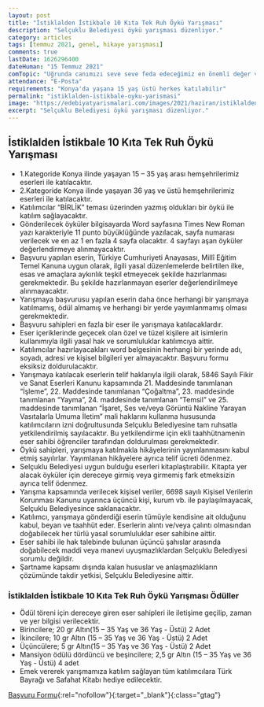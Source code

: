 ```yaml
---
layout: post
title: "İstiklalden İstikbale 10 Kıta Tek Ruh Öykü Yarışması"
description: "Selçuklu Belediyesi öykü yarışması düzenliyor."
category: articles
tags: [temmuz 2021, genel, hikaye yarışması]
comments: true
lastDate: 1626296400    
dateHuman: "15 Temmuz 2021"
comTopic: "Uğrunda canımızı seve seve feda edeceğimiz en önemli değer vatandır. Bu toprakları bize vatan kılan en önemli değerimiz ise Milli Birlik ve Beraberlik ruhudur."
attendance: "E-Posta"
requirements: "Konya'da yaşana 15 yaş üstü herkes katılabilir"
permalink: "istiklalden-istikbale-oyku-yarismasi"
image: "https://edebiyatyarismalari.com/images/2021/haziran/istiklalden-istikbale-oyku-yarismasi.jpg"
excerpt: "Selçuklu Belediyesi öykü yarışması düzenliyor."
---
```


## İstiklalden İstikbale 10 Kıta Tek Ruh Öykü Yarışması
- 1.Kategoride Konya ilinde yaşayan 15 – 35 yaş arası hemşehrilerimiz eserleri ile katılacaktır.
- 2.Kategoride Konya ilinde yaşayan 36 yaş ve üstü hemşehrilerimiz eserleri ile katılacaktır.
- Katılımcılar “BİRLİK” teması üzerinden yazmış oldukları bir öykü ile katılım sağlayacaktır.
- Gönderilecek öyküler bilgisayarda Word sayfasına Times New Roman yazı karakteriyle 11 punto büyüklüğünde yazılacak, sayfa numarası verilecek ve en az 1 en fazla 4 sayfa olacaktır. 4 sayfayı aşan öyküler değerlendirmeye alınmayacaktır.
- Başvuru yapılan eserin, Türkiye Cumhuriyeti Anayasası, Millî Eğitim Temel Kanuna uygun olarak, ilgili yasal düzenlemelerde belirtilen ilke, esas ve amaçlara aykırılık teşkil etmeyecek şekilde hazırlanması gerekmektedir. Bu şekilde hazırlanmayan eserler değerlendirilmeye alınmayacaktır.
- Yarışmaya başvurusu yapılan eserin daha önce herhangi bir yarışmaya katılmamış, ödül almamış ve herhangi bir yerde yayımlanmamış olması gerekmektedir.
- Başvuru sahipleri en fazla bir eser ile yarışmaya katılacaklardır.
- Eser içeriklerinde geçecek olan özel ve tüzel kişilere ait isimlerin kullanımıyla ilgili yasal hak ve sorumluluklar katılımcıya aittir.
- Katılımcılar hazırlayacakları word belgesinin herhangi bir yerinde adı, soyadı, adresi ve kişisel bilgileri yer almayacaktır. Başvuru formu eksiksiz doldurulacaktır.
- Yarışmaya katılacak eserlerin telif haklarıyla ilgili olarak, 5846 Sayılı Fikir ve Sanat Eserleri Kanunu kapsamında 21. Maddesinde tanımlanan “İşleme”, 22. Maddesinde tanımlanan “Çoğaltma”, 23. maddesinde tanımlanan “Yayma”, 24. maddesinde tanımlanan “Temsil” ve 25. maddesinde tanımlanan “İşaret, Ses ve/veya Görüntü Nakline Yarayan Vasıtalarla Umuma İletim” mali haklarını kullanma hususunda katılımcıların izni doğrultusunda Selçuklu Belediyesine tam ruhsatla yetkilendirilmiş sayılacaktır. Bu yetkilendirme için ekli taahhütnamenin eser sahibi öğrenciler tarafından doldurulması gerekmektedir.
- Öykü sahipleri, yarışmaya katılmakla hikâyelerinin yayınlanmasını kabul etmiş sayılırlar. Yayımlanan hikâyelere ayrıca telif ücreti ödenmez.
- Selçuklu Belediyesi uygun bulduğu eserleri kitaplaştırabilir. Kitapta yer alacak öyküler için dereceye girmiş veya girmemiş fark etmeksizin ayrıca telif ödenmez.
- Yarışma kapsamında verilecek kişisel veriler, 6698 sayılı Kişisel Verilerin Korunması Kanunu uyarınca üçüncü kişi, kurum vb. ile paylaşılmayacak, Selçuklu Belediyesince saklanacaktır.
- Katılımcı, yarışmaya gönderdiği eserin tümüyle kendisine ait olduğunu kabul, beyan ve taahhüt eder. Eserlerin alıntı ve/veya çalıntı olmasından doğabilecek her türlü yasal sorumluluklar eser sahibine aittir.
- Eser sahibi ile hak talebinde bulunan üçüncü şahıslar arasında doğabilecek maddi veya manevi uyuşmazlıklardan Selçuklu Belediyesi sorumlu değildir.
- Şartname kapsamı dışında kalan hususlar ve anlaşmazlıkların çözümünde takdir yetkisi, Selçuklu Belediyesine aittir.

### İstiklalden İstikbale 10 Kıta Tek Ruh Öykü Yarışması Ödüller
- Ödül töreni için dereceye giren eser sahipleri ile iletişime geçilip, zaman ve yer bilgisi verilecektir.
- Birincilere; 20 gr Altın(15 – 35 Yaş ve 36 Yaş - Üstü) 2 Adet
- İkincilere; 10 gr Altın (15 – 35 Yaş ve 36 Yaş - Üstü) 2 Adet
- Üçüncülere; 5 gr Altın(15 – 35 Yaş ve 36 Yaş - Üstü) 2 Adet
- Mansiyon ödülü dördüncü ve beşincilere; 2,5 gr Altın (15 – 35 Yaş ve 36 Yaş - Üstü) 4 adet
- Emek vererek yarışmamıza katılım sağlayan tüm katılımcılara Türk Bayrağı ve Safahat Kitabı hediye edilecektir.

[Başvuru Formu](www.selcukludapekguzelseyler.com){:rel="nofollow"}{:target="_blank"}{:class="gtag"}


